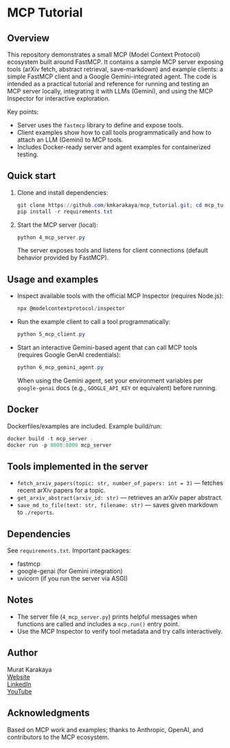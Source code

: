 # MCP Tutorial

## Overview

This repository demonstrates a small MCP (Model Context Protocol) ecosystem built around FastMCP. It contains a sample MCP server exposing tools (arXiv fetch, abstract retrieval, save-markdown) and example clients: a simple FastMCP client and a Google Gemini-integrated agent. The code is intended as a practical tutorial and reference for running and testing an MCP server locally, integrating it with LLMs (Gemini), and using the MCP Inspector for interactive exploration.

Key points:

- Server uses the `fastmcp` library to define and expose tools.
- Client examples show how to call tools programmatically and how to attach an LLM (Gemini) to MCP tools.
- Includes Docker-ready server and agent examples for containerized testing.

## Quick start

1. Clone and install dependencies:

   ```powershell
   git clone https://github.com/kmkarakaya/mcp_tutorial.git; cd mcp_tutorial
   pip install -r requirements.txt
   ```

2. Start the MCP server (local):

   ```powershell
   python 4_mcp_server.py
   ```

   The server exposes tools and listens for client connections (default behavior provided by FastMCP).

## Usage and examples

- Inspect available tools with the official MCP Inspector (requires Node.js):

  ```powershell
  npx @modelcontextprotocol/inspector
  ```

- Run the example client to call a tool programmatically:

  ```powershell
  python 5_mcp_client.py
  ```

- Start an interactive Gemini-based agent that can call MCP tools (requires Google GenAI credentials):

  ```powershell
  python 6_mcp_gemini_agent.py
  ```

  When using the Gemini agent, set your environment variables per `google-genai` docs (e.g., `GOOGLE_API_KEY` or equivalent) before running.

## Docker

Dockerfiles/examples are included. Example build/run:

```powershell
docker build -t mcp_server .
docker run -p 8000:8000 mcp_server
```

## Tools implemented in the server

- `fetch_arxiv_papers(topic: str, number_of_papers: int = 3)` — fetches recent arXiv papers for a topic.
- `get_arxiv_abstract(arxiv_id: str)` — retrieves an arXiv paper abstract.
- `save_md_to_file(text: str, filename: str)` — saves given markdown to `./reports`.

## Dependencies

See `requirements.txt`. Important packages:

- fastmcp
- google-genai (for Gemini integration)
- uvicorn (if you run the server via ASGI)

## Notes

- The server file (`4_mcp_server.py`) prints helpful messages when functions are called and includes a `mcp.run()` entry point.
- Use the MCP Inspector to verify tool metadata and try calls interactively.

## Author

Murat Karakaya  
[Website](https://www.muratkarakaya.net/)  
[LinkedIn](https://www.linkedin.com/in/muratkarakaya/)  
[YouTube](https://www.youtube.com/c/muratkarakayaakademi)

## Acknowledgments

Based on MCP work and examples; thanks to Anthropic, OpenAI, and contributors to the MCP ecosystem.
